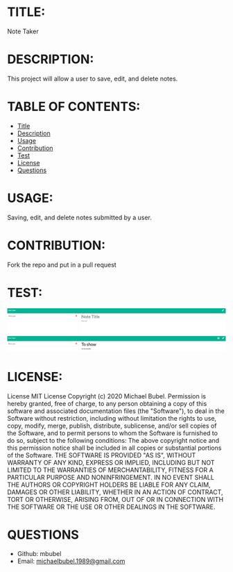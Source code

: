 # TITLE:
Note Taker

# DESCRIPTION:
This project will allow a user to save, edit, and delete notes.

# TABLE OF CONTENTS:
* [Title](#TITLE)
* [Description](#DESCRIPTION)
* [Usage](#USAGE)
* [Contribution](#CONTRIBUTION)
* [Test](#TEST)
* [License](#LICENSE)
* [Questions](#QUESTIONS)

# USAGE:
Saving, edit, and delete notes submitted by a user.

 # CONTRIBUTION:
Fork the repo and put in a pull request

# TEST:
![Screenshot](/images/SS1.png?raw=true "Screen Shot Test 1")
![Screenshot](/images/SS2.png?raw=true "Screen Shot Test 2")


# LICENSE:

License MIT License Copyright (c) 2020 Michael Bubel. Permission is hereby granted, free of charge, to any person obtaining a copy of this software and associated documentation files (the "Software"), to deal in the Software without restriction, including without limitation the rights to use, copy, modify, merge, publish, distribute, sublicense, and/or sell copies of the Software, and to permit persons to whom the Software is furnished to do so, subject to the following conditions: The above copyright notice and this permission notice shall be included in all copies or substantial portions of the Software. THE SOFTWARE IS PROVIDED "AS IS", WITHOUT WARRANTY OF ANY KIND, EXPRESS OR IMPLIED, INCLUDING BUT NOT LIMITED TO THE WARRANTIES OF MERCHANTABILITY, FITNESS FOR A PARTICULAR PURPOSE AND NONINFRINGEMENT. IN NO EVENT SHALL THE AUTHORS OR COPYRIGHT HOLDERS BE LIABLE FOR ANY CLAIM, DAMAGES OR OTHER LIABILITY, WHETHER IN AN ACTION OF CONTRACT, TORT OR OTHERWISE, ARISING FROM, OUT OF OR IN CONNECTION WITH THE SOFTWARE OR THE USE OR OTHER DEALINGS IN THE SOFTWARE.
  
# QUESTIONS
* Github: mbubel
* Email: michaelbubel.1989@gmail.com
  
  
  
